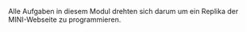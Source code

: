 Alle Aufgaben in diesem Modul drehten sich darum um ein Replika der MINI-Webseite zu programmieren.
